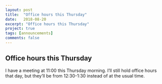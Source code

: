 ```yaml
---
layout: post
title:  "Office hours this Thursday"
date:   2018-08-20
excerpt: "Office hours this Thursday"
project: true
tags: [announcements]
comments: false
---
```


## Office hours this Thursday

I have a meeting at 11:00 this Thursday morning. I’ll still hold office hours that day, but they’ll be from 12:30-1:30 instead of at the usual time.